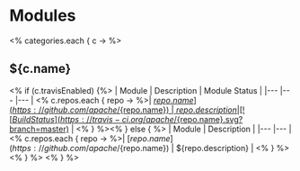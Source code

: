 <!--
#
# Licensed to the Apache Software Foundation (ASF) under one or more
# contributor license agreements.  See the NOTICE file distributed with
# this work for additional information regarding copyright ownership.
# The ASF licenses this file to You under the Apache License, Version 2.0
# (the "License"); you may not use this file except in compliance with
# the License.  You may obtain a copy of the License at
#
#     http://www.apache.org/licenses/LICENSE-2.0
#
# Unless required by applicable law or agreed to in writing, software
# distributed under the License is distributed on an "AS IS" BASIS,
# WITHOUT WARRANTIES OR CONDITIONS OF ANY KIND, either express or implied.
# See the License for the specific language governing permissions and
# limitations under the License.
#
-->
<!--
DO NOT EDIT.
This page is generated via script `./gradlew :tools:dev:renderModuleDetails`. See tools/dev/README.md for details.
-->

# Modules

<% categories.each { c -> %>
## ${c.name}
<% if (c.travisEnabled) {%>
| Module | Description | Module Status |
|---	|---	|---    |
<% c.repos.each { repo -> %>| [${repo.name}](https://github.com/apache/${repo.name}) | ${repo.description} | [![Build Status](https://travis-ci.org/apache/${repo.name}.svg?branch=master)](https://travis-ci.org/apache/${repo.name}) |
<% }  %><% } else { %>
| Module | Description |
|---	|---	|
<% c.repos.each { repo -> %>| [${repo.name}](https://github.com/apache/${repo.name}) | ${repo.description} |
<% } %><% } %>
<% } %>
